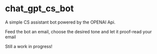 # chat_gpt_cs_bot

A simple CS assistant bot powered by the OPENAI Api.

Feed the bot an email, choose the desired tone and let it proof-read your email

Still a work in progress!
